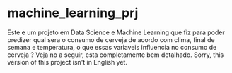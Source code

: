 # machine_learning_prj
Este e um projeto em Data Science e Machine Learning que fiz para poder predizer qual sera o consumo de cerveja de acordo com clima, final de semana e temperatura, o que essas variaveis influencia no consumo de cerveja ? Veja no a seguir, esta completamente bem detalhado. Sorry, this version of this project isn't in English yet.
